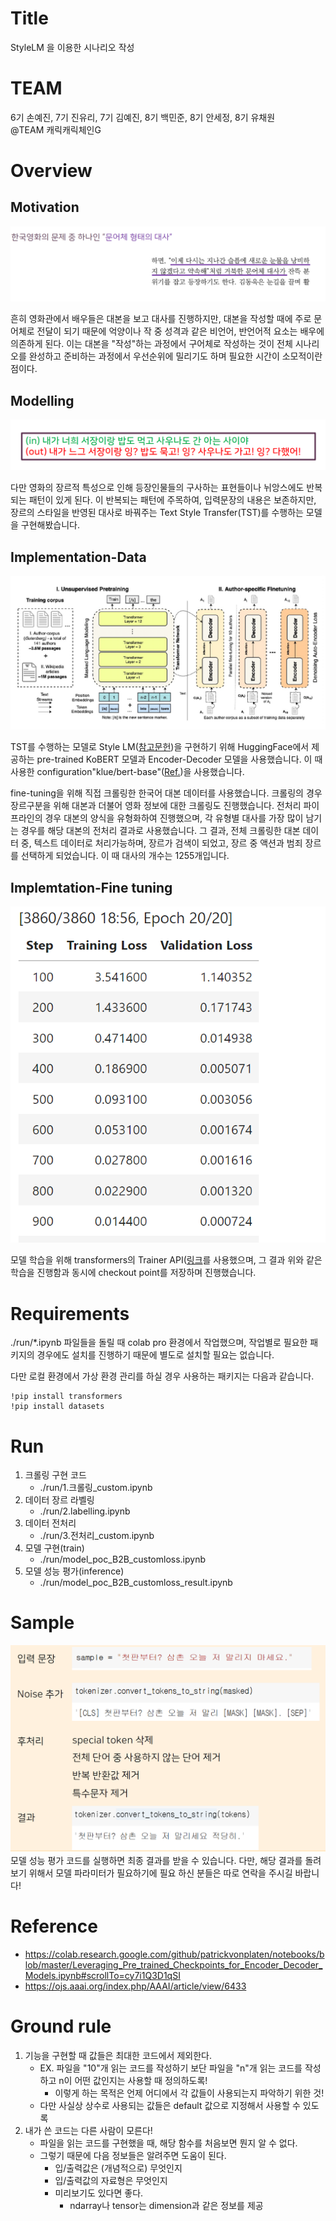 # Title

StyleLM 을 이용한 시나리오 작성

# TEAM

6기 손예진, 7기 진유리, 7기 김예진, 8기 백민준, 8기 안세정, 8기 유채원
<br> 
@TEAM 캐릭캐릭체인G

# Overview

## Motivation
![overview-1](overview-1.PNG)

흔히 영화관에서 배우들은 대본을 보고 대사를 진행하지만, 대본을 작성할 때에 주로 문어체로 전달이 되기 때문에 억양이나 작 중 성격과 같은 비언어, 반언어적 요소는 배우에 의존하게 된다. 이는 대본을 "작성"하는 과정에서 구어체로 작성하는 것이 전체 시나리오를 완성하고 준비하는 과정에서 우선순위에 밀리기도 하며 필요한 시간이 소모적이란 점이다. 

## Modelling
![overview-2](overview-2.PNG)

다만 영화의 장르적 특성으로 인해 등장인물들의 구사하는 표현들이나 뉘앙스에도 반복되는 패턴이 있게 된다. 이 반복되는 패턴에 주목하여, 입력문장의 내용은 보존하지만, 장르의 스타일을 반영된 대사로 바꿔주는 Text Style Transfer(TST)를 수행하는 모델을 구현해봤습니다.

## Implementation-Data
![overview-3](overview-3.PNG)

TST를 수행하는 모델로 Style LM([참고문헌](https://ojs.aaai.org/index.php/AAAI/article/view/6433))을 구현하기 위해  HuggingFace에서 제공하는 pre-trained KoBERT 모델과 Encoder-Decoder 모델을 사용했습니다. 이 때 사용한 configuration"klue/bert-base"([Ref.](https://huggingface.co/klue/bert-base))을 사용했습니다.

fine-tuning을 위해 직접 크롤링한 한국어 대본 데이터를 사용했습니다. 크롤링의 경우장르구분을 위해 대본과 더불어 영화 정보에 대한 크롤링도 진행했습니다. 전처리 파이프라인의 경우 대본의 양식을 유형화하여 진행했으며, 각 유형별 대사를 가장 많이 남기는 경우를 해당 대본의 전처리 결과로 사용했습니다. 그 결과, 전체 크롤링한 대본 데이터 중, 텍스트 데이터로 처리가능하며, 장르가 검색이 되었고, 장르 중 액션과 범죄 장르를 선택하게 되었습니다. 이 때 대사의 개수는 1255개입니다. 

## Implemtation-Fine tuning

![overview-4](overview-4.PNG)

모델 학습을 위해 transformers의 Trainer API([링크](https://huggingface.co/docs/transformers/main_classes/trainer)를 사용했으며, 그 결과 위와 같은 학습을 진행함과 동시에 checkout point를 저장하며 진행했습니다.



# Requirements

./run/*.ipynb 파일들을 돌릴 때 colab pro 환경에서 작업했으며,
작업별로 필요한 패키지의 경우에도 설치를 진행하기 때문에 별도로 설치할 필요는 없습니다.

다만 로컬 환경에서 가상 환경 관리를 하실 경우 사용하는 패키지는 다음과 같습니다.

```buildoutcfg
!pip install transformers
!pip install datasets
```

# Run

1. 크롤링 구현 코드
   - ./run/1.크롤링_custom.ipynb
2. 데이터 장르 라벨링
   - ./run/2.labelling.ipynb
3. 데이터 전처리
   - ./run/3.전처리_custom.ipynb
4. 모델 구현(train)
   - ./run/model_poc_B2B_customloss.ipynb
5. 모델 성능 평가(inference)
   - ./run/model_poc_B2B_customloss_result.ipynb

# Sample

![사진](result.PNG)
모델 성능 평가 코드를 실행하면 최종 결과를 받을 수 있습니다.
다만, 해당 결과를 돌려보기 위해서 모델 파라미터가 필요하기에 필요 하신 분들은 따로 연락을 주시길 바랍니다!


# Reference

- https://colab.research.google.com/github/patrickvonplaten/notebooks/blob/master/Leveraging_Pre_trained_Checkpoints_for_Encoder_Decoder_Models.ipynb#scrollTo=cy7i1Q3D1qSI
- https://ojs.aaai.org/index.php/AAAI/article/view/6433


# Ground rule

1. 기능을 구현할 때 값들은 최대한 코드에서 제외한다.
    - EX. 파일을 "10"개 읽는 코드를 작성하기 보단 파일을 "n"개 읽는 코드를 작성하고 n이 어떤 값인지는 사용할 때 정의하도록!
        - 이렇게 하는 목적은 언제 어디에서 각 값들이 사용되는지 파악하기 위한 것!
    - 다만 사실상 상수로 사용되는 값들은 default 값으로 지정해서 사용할 수 있도록
2. 내가 쓴 코드는 다른 사람이 모른다!
    - 파일을 읽는 코드를 구현했을 때, 해당 함수를 처음보면 뭔지 알 수 없다.
    - 그렇기 때문에 다음 정보들은 알려주면 도움이 된다.
        - 입/출력값은 (개념적으로) 무엇인지
        - 입/출력값의 자료형은 무엇인지
        - 미리보기도 있다면 좋다. 
            - ndarray나 tensor는 dimension과 같은 정보를 제공
